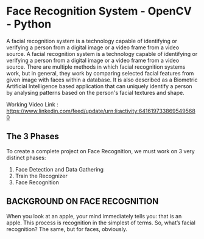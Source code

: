 # Face Recognition System - OpenCV - Python

A facial recognition system is a technology capable of identifying or verifying a person from a digital image or a video frame from a video source. A facial recognition system is a technology capable of identifying or verifying a person from a digital image or a video frame from a video source. There are multiple methods in which facial recognition systems work, but in general, they work by comparing selected facial features from given image with faces within a database. It is also described as a Biometric Artificial Intelligence based application that can uniquely identify a person by analysing patterns based on the person's facial textures and shape.

Working Video Link : https://www.linkedin.com/feed/update/urn:li:activity:6416197338695495680

## The 3 Phases
To create a complete project on Face Recognition, we must work on 3 very distinct phases:

1) Face Detection and Data Gathering
2) Train the Recognizer
3) Face Recognition

## BACKGROUND ON FACE RECOGNITION
When you look at an apple, your mind immediately tells you: that is an apple. This process is recognition in the simplest of terms. So, what’s facial recognition? The same, but for faces, obviously.



